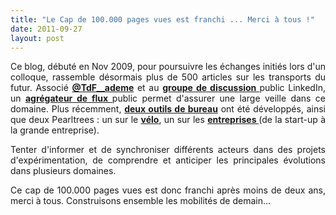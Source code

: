 ```yaml
---
title: "Le Cap de 100.000 pages vues est franchi ... Merci à tous !"
date: 2011-09-27
layout: post
---
```


<p style="text-align: justify">Ce blog, débuté en Nov 2009, pour poursuivre les échanges initiés lors d'un colloque, rassemble désormais plus de 500 articles sur les transports du futur. Associé <strong><a href="http://twitter.com/TdF__ademe" target="_blank">@TdF__ademe</a></strong> et au <strong><a href="http://www.linkedin.com/groups?gid=2695799&trk=hb_side_g" target="_blank">groupe de discussion </a></strong>public LinkedIn, un <strong><a href="http://www.netvibes.com/transportsdufutur#Technologies" target="_blank">agrégateur de flux </a></strong>public permet d'assurer une large veille dans ce domaine. Plus récemment, <strong><a href="/2011/09/moteur-de-connaissances-sur-votre-bureau-acceder-a-tous-les-articles-les-transports-du-futur.html" target="_blank">deux outils de bureau</a></strong> ont été développés, ainsi que deux Pearltrees : un sur le <strong><a href="/2011/09/construisons-un-arbre-de-connaissance-commun-sur-le-velo.html" target="_blank">vélo</a></strong>, un sur les <strong><a href="/2011/09/pearltree-sur-les-entreprises-start-up-pme-laboratoire-consultant-qui-construisent-les-mobilites-20.html" target="_blank">entreprises </a></strong>(de la start-up à la grande entreprise).</p> <p style="text-align: justify">Tenter d'informer et de synchroniser différents acteurs dans des projets d'expérimentation, de comprendre et anticiper les principales évolutions dans plusieurs domaines.</p> <p style="text-align: justify">Ce cap de 100.000 pages vues est donc franchi après moins de deux ans, merci à tous. Construisons ensemble les mobilités de demain... </p>